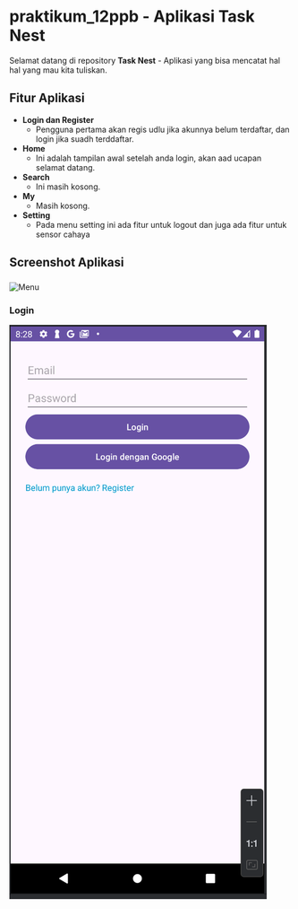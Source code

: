 # praktikum_12ppb - Aplikasi Task Nest

Selamat datang di repository **Task Nest** - Aplikasi yang bisa mencatat hal hal yang mau kita tuliskan.

## Fitur Aplikasi
- **Login dan Register**
  - Pengguna pertama akan regis udlu jika akunnya belum terdaftar, dan login jika suadh terddaftar.
- **Home**
  - Ini adalah tampilan awal setelah anda login, akan aad ucapan selamat datang.
- **Search**
  - Ini masih kosong.
- **My**
  - Masih kosong.
- **Setting**
  - Pada menu setting ini ada fitur untuk logout dan juga ada fitur untuk sensor cahaya
 
## Screenshot Aplikasi
### 
![Menu](images.png)
### Login
![login](login.png)


